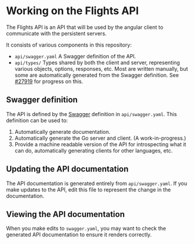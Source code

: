 # Working on the Flights API

The Flights API is an API that will be used by the angular client to communicate with the persistent servers. 

It consists of various components in this repository:

- `api/swagger.yaml` A Swagger definition of the API.
- `api/types/` Types shared by both the client and server, representing various objects, options, responses, etc. Most are written manually, but some are automatically generated from the Swagger definition. See [#27919](https://github.com/docker/docker/issues/27919) for progress on this.

## Swagger definition

The API is defined by the [Swagger](http://swagger.io/specification/) definition in `api/swagger.yaml`. This definition can be used to:

1. Automatically generate documentation.
2. Automatically generate the Go server and client. (A work-in-progress.)
3. Provide a machine readable version of the API for introspecting what it can do, automatically generating clients for other languages, etc.

## Updating the API documentation

The API documentation is generated entirely from `api/swagger.yaml`. If you make updates to the API, edit this file to represent the change in the documentation.

## Viewing the API documentation

When you make edits to `swagger.yaml`, you may want to check the generated API documentation to ensure it renders correctly.
